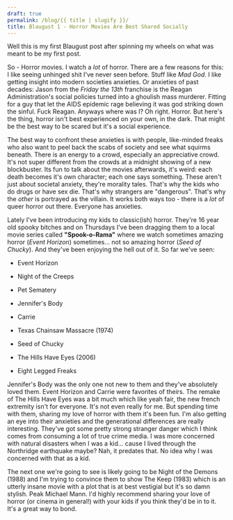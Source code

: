 ```yaml
---
draft: true
permalink: /blog/{{ title | slugify }}/
title: Blaugust 1 - Horror Movies Are Best Shared Socially
---
```

Well this is my first Blaugust post after spinning my wheels on what was meant to be my first post.

So - Horror movies. I watch a _lot_ of horror. There are a few reasons for this: I like seeing unhinged shit I've never seen before. Stuff like _Mad God_. I like getting insight into modern societies anxieties. Or anxieties of past decades: Jason from the _Friday the 13th_ franchise is the Reagan Administration's social policies turned into a ghoulish mass murderer. Fitting for a guy that let the AIDS epidemic rage believing it was god striking down the sinful. Fuck Reagan. Anyways where was I? Oh right. Horror. But here's the thing, horror isn't best experienced on your own, in the dark. That might be the best way to be scared but it's a social experience.

The best way to confront these anxieties is with people, like-minded freaks who also want to peel back the scabs of society and see what squirms beneath. There is an energy to a crowd, especially an appreciative crowd. It's not super different from the crowds at a midnight showing of a new blockbuster. Its fun to talk about the movies afterwards, it's weird: each death becomes it's own character; each one says something. These aren't just about societal anxiety, they're morality tales. That's why the kids who do drugs or have sex die. That's why strangers are "dangerous". That's why the _other_ is portrayed as the villain. It works both ways too - there is a _lot_ of queer horror out there. Everyone has anxieties.

Lately I've been introducing my kids to classic(ish) horror. They're 16 year old spooky bitches and on Thursdays I've been dragging them to a local movie series called **"Spook-o-Rama"** where we watch sometimes amazing horror (_Event Horizon_) sometimes... not so amazing horror (_Seed of Chucky_). And they've been enjoying the hell out of it. So far we've seen:

*   Event Horizon
    
*   Night of the Creeps
    
*   Pet Sematery
    
*   Jennifer's Body
    
*   Carrie
    
*   Texas Chainsaw Massacre (1974)
    
*   Seed of Chucky
    
*   The Hills Have Eyes (2006)
    
*   Eight Legged Freaks
    

Jennifer's Body was the only one not new to them and they've absolutely loved them. Event Horizon and Carrie were favorites of theirs. The remake of The Hills Have Eyes was a bit much which like yeah fair, the new french extremity isn't for everyone. It's not even really for me. But spending time with them, sharing my love of horror with them it's been fun. I'm also getting an eye into their anxieties and the generational differences are really interesting. They've got some pretty strong stranger danger which I think comes from consuming a lot of true crime media. I was more concerned with natural disasters when I was a kid... cause I lived through the Northridge earthquake maybe? Nah, it predates that. No idea why I was concerned with that as a kid.

The next one we're going to see is likely going to be Night of the Demons (1988) and I'm trying to convince them to show The Keep (1983) which is an utterly insane movie with a plot that is at best vestigial but it's so damn stylish. Peak Michael Mann. I'd highly recommend sharing your love of horror (or cinema in general!) with your kids if you think they'd be in to it. It's a great way to bond.